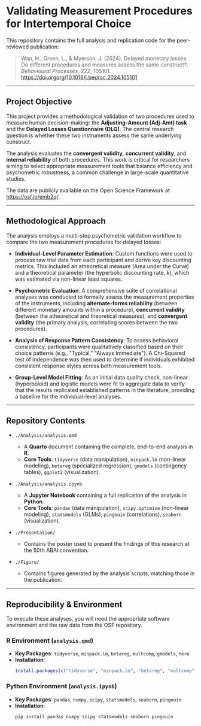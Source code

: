 # Validating Measurement Procedures for Intertemporal Choice

This repository contains the full analysis and replication code for the peer-reviewed publication:

> Wan, H., Green, L., & Myerson, J. (2024). Delayed monetary losses: Do different procedures and measures assess the same construct?. *Behavioural Processes, 222*, 105101. https://doi.orgorg/10.1016/j.beproc.2024.105101

---

## Project Objective

This project provides a methodological validation of two procedures used to measure human decision-making: the **Adjusting-Amount (Adj-Amt) task** and the **Delayed Losses Questionnaire (DLQ)**. The central research question is whether these two instruments assess the same underlying construct.

The analysis evaluates the **convergent validity**, **concurrent validity**, and **internal reliability** of both procedures. This work is critical for researchers aiming to select appropriate measurement tools that balance efficiency and psychometric robustness, a common challenge in large-scale quantitative studies.

The data are publicly available on the Open Science Framework at <https://osf.io/emb2q/>.

---

## Methodological Approach

The analysis employs a multi-step psychometric validation workflow to compare the two measurement procedures for delayed losses:

* **Individual-Level Parameter Estimation**: Custom functions were used to process raw trial data from each participant and derive key discounting metrics. This included an atheoretical measure (Area under the Curve) and a theoretical parameter (the hyperbolic discounting rate, *k*), which was estimated via non-linear least squares.

* **Psychometric Evaluation**: A comprehensive suite of correlational analyses was conducted to formally assess the measurement properties of the instruments, including **alternate-forms reliability** (between different monetary amounts within a procedure), **concurrent validity** (between the atheoretical and theoretical measures), and **convergent validity** (the primary analysis, correlating scores between the two procedures).

* **Analysis of Response Pattern Consistency**: To assess behavioral consistency, participants were qualitatively classified based on their choice patterns (e.g., "Typical," "Always Immediate"). A Chi-Squared test of independence was then used to determine if individuals exhibited consistent response styles across both measurement tools.

* **Group-Level Model Fitting**: As an initial data quality check, non-linear (hyperboloid) and logistic models were fit to aggregate data to verify that the results replicated established patterns in the literature, providing a baseline for the individual-level analyses.

---

## Repository Contents

* `./Analysis/analysis.qmd`
    * A **Quarto** document containing the complete, end-to-end analysis in **R**.
    * **Core Tools**: `tidyverse` (data manipulation), `minpack.lm` (non-linear modeling), `betareg` (specialized regression), `gmodels` (contingency tables), `ggplot2` (visualization).

* `./Analysis/analysis.ipynb`
    * A **Jupyter Notebook** containing a full replication of the analysis in **Python**.
    * **Core Tools**: `pandas` (data manipulation), `scipy.optimize` (non-linear modeling), `statsmodels` (GLMs), `pingouin` (correlations), `seaborn` (visualization).

* `./Presentation/` 
    * Contains the poster used to present the findings of this research at the 50th ABAI convention.

* `./Figure/`
    * Contains figures generated by the analysis scripts, matching those in the publication.

---

## Reproducibility & Environment

To execute these analyses, you will need the appropriate software environment and the raw data from the OSF repository.

### R Environment (`analysis.qmd`)

* **Key Packages**: `tidyverse`, `minpack.lm`, `betareg`, `multcomp`, `gmodels`, `here`
* **Installation**:
    ```R
    install.packages(c("tidyverse", "minpack.lm", "betareg", "multcomp", "gmodels", "here"))
    ```

### Python Environment (`analysis.ipynb`)

* **Key Packages**: `pandas`, `numpy`, `scipy`, `statsmodels`, `seaborn`, `pingouin`
* **Installation**:
    ```bash
    pip install pandas numpy scipy statsmodels seaborn pingouin
    ```